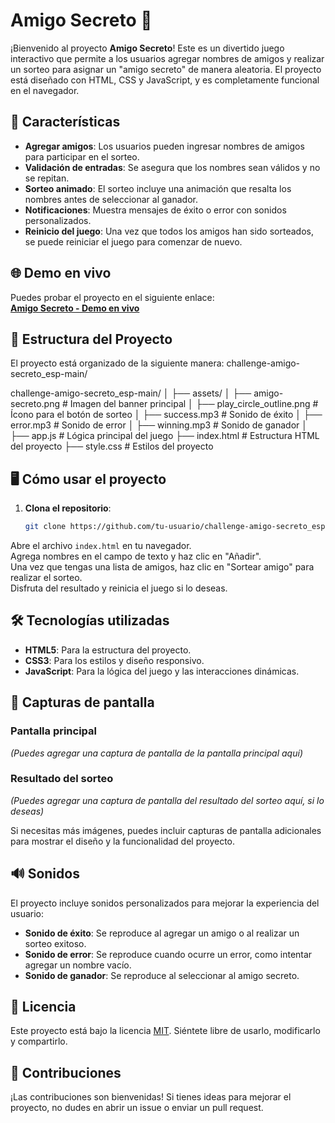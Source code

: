 # Amigo Secreto 🎁

¡Bienvenido al proyecto **Amigo Secreto**! Este es un divertido juego interactivo que permite a los usuarios agregar nombres de amigos y realizar un sorteo para asignar un "amigo secreto" de manera aleatoria. El proyecto está diseñado con HTML, CSS y JavaScript, y es completamente funcional en el navegador.

## 🚀 Características

- **Agregar amigos**: Los usuarios pueden ingresar nombres de amigos para participar en el sorteo.
- **Validación de entradas**: Se asegura que los nombres sean válidos y no se repitan.
- **Sorteo animado**: El sorteo incluye una animación que resalta los nombres antes de seleccionar al ganador.
- **Notificaciones**: Muestra mensajes de éxito o error con sonidos personalizados.
- **Reinicio del juego**: Una vez que todos los amigos han sido sorteados, se puede reiniciar el juego para comenzar de nuevo.

## 🌐 Demo en vivo

Puedes probar el proyecto en el siguiente enlace:  
[**Amigo Secreto - Demo en vivo**](https://jvanegas2000.github.io/challenge-amigo-secreto_esp-main/)

## 📂 Estructura del Proyecto

El proyecto está organizado de la siguiente manera:
challenge-amigo-secreto_esp-main/

challenge-amigo-secreto_esp-main/
│
├── assets/
│   ├── amigo-secreto.png          # Imagen del banner principal
│   ├── play_circle_outline.png    # Ícono para el botón de sorteo
│   ├── success.mp3                # Sonido de éxito
│   ├── error.mp3                  # Sonido de error
│   ├── winning.mp3                # Sonido de ganador
│
├── app.js                         # Lógica principal del juego
├── index.html                     # Estructura HTML del proyecto
├── style.css                      # Estilos del proyecto

## 🖥️ Cómo usar el proyecto

1. **Clona el repositorio**:
   ```bash
   git clone https://github.com/tu-usuario/challenge-amigo-secreto_esp-main.git](https://github.com/jvanegas2000/challenge-amigo-secreto_esp-main.git

Abre el archivo `index.html` en tu navegador.  
Agrega nombres en el campo de texto y haz clic en "Añadir".  
Una vez que tengas una lista de amigos, haz clic en "Sortear amigo" para realizar el sorteo.  
Disfruta del resultado y reinicia el juego si lo deseas.

## 🛠️ Tecnologías utilizadas

- **HTML5**: Para la estructura del proyecto.
- **CSS3**: Para los estilos y diseño responsivo.
- **JavaScript**: Para la lógica del juego y las interacciones dinámicas.

## 🎨 Capturas de pantalla

### Pantalla principal
*(Puedes agregar una captura de pantalla de la pantalla principal aquí)*

### Resultado del sorteo
*(Puedes agregar una captura de pantalla del resultado del sorteo aquí, si lo deseas)*

Si necesitas más imágenes, puedes incluir capturas de pantalla adicionales para mostrar el diseño y la funcionalidad del proyecto.

## 🔊 Sonidos

El proyecto incluye sonidos personalizados para mejorar la experiencia del usuario:

- **Sonido de éxito**: Se reproduce al agregar un amigo o al realizar un sorteo exitoso.
- **Sonido de error**: Se reproduce cuando ocurre un error, como intentar agregar un nombre vacío.
- **Sonido de ganador**: Se reproduce al seleccionar al amigo secreto.

## 📜 Licencia

Este proyecto está bajo la licencia [MIT](https://opensource.org/licenses/MIT). Siéntete libre de usarlo, modificarlo y compartirlo.

## 🤝 Contribuciones

¡Las contribuciones son bienvenidas! Si tienes ideas para mejorar el proyecto, no dudes en abrir un issue o enviar un pull request.
